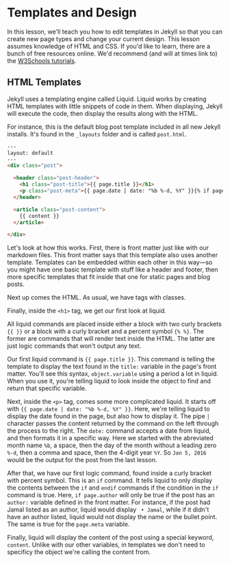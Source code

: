 # Templates and Design

In this lesson, we'll teach you how to edit templates in Jekyll so that you can create new page types and change your current design. This lesson assumes knowledge of HTML and CSS. If you'd like to learn, there are a bunch of free resources online. We'd recommend (and will at times link to) the <a href="http://www.w3schools.com/" target="_blank">W3Schools tutorials</a>.

## HTML Templates

Jekyll uses a templating engine called Liquid. Liquid works by creating HTML templates with little snippets of code in them. When displaying, Jekyll will execute the code, then display the results along with the HTML.

For instance, this is the default blog post template included in all new Jekyll installs. It's found in the `_layouts` folder and is called `post.html`.

```html
---
layout: default
---
<div class="post">

  <header class="post-header">
    <h1 class="post-title">{{ page.title }}</h1>
    <p class="post-meta">{{ page.date | date: "%b %-d, %Y" }}{% if page.author %} • {{ page.author }}{% endif %}{% if page.meta %} • {{ page.meta }}{% endif %}</p>
  </header>

  <article class="post-content">
    {{ content }}
  </article>

</div>
```


Let's look at how this works. First, there is front matter just like with our markdown files. This front matter says that this template also uses another template. Templates can be embedded within each other in this way—so you might have one basic template with stuff like a header and footer, then more specific templates that fit inside that one for static pages and blog posts.

Next up comes the HTML. As usual, we have tags with classes. 

Finally, inside the `<h1>` tag, we get our first look at liquid.

All liquid commands are placed inside either a block with two curly brackets `{{ }}` or a block with a curly bracket and a percent symbol `{% %}`. The former are commands that will render text inside the HTML. The latter are just logic commands that won't output any text.

Our first liquid command is `{{ page.title }}`. This command is telling the template to display the text found in the `title:` variable in the page's front matter. You'll see this syntax, `object.variable` using a period a lot in liquid. When you use it, you're telling liquid to look inside the object to find and return that specific variable. 

Next, inside the `<p>` tag, comes some more complicated liquid. It starts off with `{{ page.date | date: "%b %-d, %Y" }}`. Here, we're telling liquid to display the date found in the page, but also how to display it. The pipe `|` character passes the content returned by the command on the left through the process to the right. The `date:` command accepts a date from liquid, and then formats it in a specific way. Here we started with the abreviated month name `%b`, a space, then the day of the month without a leading zero `%-d`, then a comma and space, then the 4-digit year `%Y`. So `Jan 5, 2016` would be the output for the post from the last lesson.

After that, we have our first logic command, found inside a curly bracket with percent symbol. This is an `if` command. It tells liquid to only display the contents between the `if` and `endif` commands if the condition in the `if` command is true. Here, `if page.author` will only be true if the post has an `author:` variable defined in the front matter. For instance, if the post had Jamal listed as an author, liquid would display ` • Jamal`, while if it didn't have an author listed, liquid would not display the name or the bullet point. The same is true for the `page.meta` variable.

Finally, liquid will display the content of the post using a special keyword, `content`. Unlike with our other variables, in templates we don't need to specificy the object we're calling the content from.